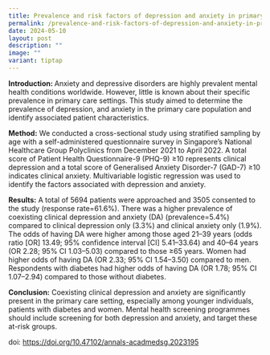 ```yaml
---
title: Prevalence and risk factors of depression and anxiety in primary care
permalink: /prevalence-and-risk-factors-of-depression-and-anxiety-in-primary-care/
date: 2024-05-10
layout: post
description: ""
image: ""
variant: tiptap
---
```

<p><strong>Introduction: </strong>Anxiety and depressive disorders are highly
prevalent mental health conditions worldwide. However, little is known
about their specific prevalence in primary care settings. This study aimed
to determine the prevalence of depression, and anxiety in the primary care
population and identify associated patient characteristics.</p>
<p><strong>Method:</strong> We conducted a cross-sectional study using stratified
sampling by age with a self-administered questionnaire survey in Singapore’s
National Healthcare Group Polyclinics from December 2021 to April 2022.
A total score of Patient Health Questionnaire-9 (PHQ-9) ≥10 represents
clinical depression and a total score of Generalised Anxiety Disorder-7
(GAD-7) ≥10 indicates clinical anxiety. Multivariable logistic regression
was used to identify the factors associated with depression and anxiety.</p>
<p><strong>Results:</strong> A total of 5694 patients were approached and
3505 consented to the study (response rate=61.6%). There was a higher prevalence
of coexisting clinical depression and anxiety (DA) (prevalence=5.4%) compared
to clinical depression only (3.3%) and clinical anxiety only (1.9%). The
odds of having DA were higher among those aged 21–39 years (odds ratio
[OR] 13.49; 95% confidence interval [CI] 5.41–33.64) and 40–64 years (OR
2.28; 95% CI 1.03–5.03) compared to those ≥65 years. Women had higher odds
of having DA (OR 2.33; 95% CI 1.54–3.50) compared to men. Respondents with
diabetes had higher odds of having DA (OR 1.78; 95% CI 1.07–2.94) compared
to those without diabetes.</p>
<p><strong>Conclusion:</strong> Coexisting clinical depression and anxiety
are significantly present in the primary care setting, especially among
younger individuals, patients with diabetes and women. Mental health screening
programmes should include screening for both depression and anxiety, and
target these at-risk groups.</p>
<p></p>
<p>doi: <a href="https://doi.org/10.47102/annals-acadmedsg.2023195" rel="noopener noreferrer nofollow" target="_blank">https://doi.org/10.47102/annals-acadmedsg.2023195</a>
</p>